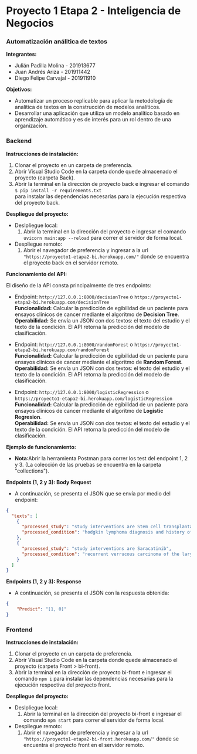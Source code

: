 # Proyecto 1 Etapa 2 - Inteligencia de Negocios

<h3>Automatización análitica de textos</h3>

<strong>Integrantes:</strong>
  <ul>
    <li>Julián Padilla Molina - 201913677</li>
    <li>Juan Andrés Ariza - 201911442</li>
    <li>Diego Felipe Carvajal - 201911910</li>
  </ul>

<strong>Objetivos:</strong>
  <ul>
    <li>Automatizar un proceso replicable para aplicar la metodología de analítica de textos en la construcción de modelos analíticos.</li>
    <li>Desarrollar una aplicación que utiliza un modelo analítico basado en aprendizaje automático y es de interés para un rol dentro de una organización.</li>
  </ul> 

<h3>Backend</h3>

<strong>Instrucciones de instalación:</strong>
  <ol>
  <li>Clonar el proyecto en un carpeta de preferencia.</li>
  <li>Abrir Visual Studio Code en la carpeta donde quede almacenado el proyecto (carpeta Back).</li>
  <li>Abrir la terminal en la dirección de proyecto back e ingresar el comando <code>$ pip install -r requirements.txt
</code> para instalar las dependencias necesarias para la ejecución respectiva del proyecto back.</li>
  </ol>
  
<strong>Despliegue del proyecto:</strong>
  <ul>
    <li>
      Deslpliegue local:
      <ol>
        <li>Abrir la terminal en la dirección del proyecto e ingresar el comando <code>uvicorn main:app --reload</code> para correr el servidor de forma local.</li>
      </ol>
    </li>
    <li>
      Despliegue remoto:
      <ol>
        <li>Abrir el navegador de preferencia y ingresar a la url <code>"https://proyecto1-etapa2-bi.herokuapp.com/"</code> donde se encuentra el proyecto back en el servidor remoto.</li>
      </ol>
    </li>
  </ul>
 
 <strong>Funcionamiento del API:</strong>
 
 El diseño de la API consta principalmente de tres endpoints:
 
 <ul>
  <li>
    Endpoint: <code>http://127.0.0.1:8000/decisionTree</code> o <code>https://proyecto1-etapa2-bi.herokuapp.com/decisionTree</code>
    <br>
    <strong>Funcionalidad:</strong> Calcular la predicción de egibilidad de un paciente para ensayos clínicos de cancer mediante el algoritmo de <b>Decision Tree</b>.
    <br>
    <strong>Operabilidad:</strong> Se envía un JSON con dos textos: el texto del estudio y el texto de la condición. El API retorna la predicción del modelo de clasificación.
    <br>
  </li>
</ul>
<ul>
  <li>
    Endpoint: <code>http://127.0.0.1:8000/randomForest</code> o <code>https://proyecto1-etapa2-bi.herokuapp.com/randomForest</code>
    <br>
    <strong>Funcionalidad:</strong> Calcular la predicción de egibilidad de un paciente para ensayos clínicos de cancer mediante el algoritmo de <b>Random Forest</b>.
    <br>
    <strong>Operabilidad:</strong> Se envía un JSON con dos textos: el texto del estudio y el texto de la condición. El API retorna la predicción del modelo de clasificación.
    <br>  
  </li>
</ul>
<ul>
  <li>
    Endpoint: <code>http://127.0.0.1:8000/logisticRegression</code> o <code>https://proyecto1-etapa2-bi.herokuapp.com/logisticRegression</code>
    <br>
    <strong>Funcionalidad:</strong> Calcular la predicción de egibilidad de un paciente para ensayos clínicos de cancer mediante el algoritmo de <b>Logistic Regresion</b>.
    <br>
    <strong>Operabilidad:</strong> Se envía un JSON con dos textos: el texto del estudio y el texto de la condición. El API retorna la predicción del modelo de clasificación.
    <br>  
  </li>
</ul>
 
<strong>Ejemplo de funcionamiento:</strong>
<ul>
    <li><strong>Nota</strong>:Abrir la herramienta Postman para correr los test del endpoint 1, 2 y
      3. (La colección de las pruebas se encuentra en la carpeta "collections").</li>
</ul>

<strong>Endpoints (1, 2 y 3): Body Request</strong>
<ul>
  <li>A continuación, se presenta el JSON que se envía por medio del endpoint:</li>
</ul>

```json
{
  "texts": [
    {
      "processed_study": "study interventions are Stem cell transplantation",
      "processed_condition": "hodgkin lymphoma diagnosis and history of congenital hematologic immunologic or metabolic disorder which in the estimation of the pi poses prohibitive risk to the recipient"
    },
    {
      "processed_study": "study interventions are Saracatinib",
      "processed_condition": "recurrent verrucous carcinoma of the larynx diagnosis and patients must agree to use adequate birth control for the duration of study participation and for at least eight weeks after discontinuation of study drug"
    }
  ]
}
```

<strong>Endpoints (1, 2 y 3): Response</strong>
<ul>
  <li>A continuación, se presenta el JSON con la respuesta obtenida:</li>
</ul>

```json
{
    "Predict": "[1, 0]"
}
```

<h3>Frontend</h3>

<strong>Instrucciones de instalación:</strong>
<ol>
  <li>Clonar el proyecto en un carpeta de preferencia.</li>
  <li>Abrir Visual Studio Code en la carpeta donde quede almacenado el proyecto (carpeta Front > bi-front).</li>
  <li>Abrir la terminal en la dirección de proyecto bi-front e ingresar el comando <code>npm i</code> para instalar las dependencias necesarias para la ejecución respectiva del proyecto front.</li>
</ol>

<strong>Despliegue del proyecto:</strong>
  <ul>
    <li>
      Deslpliegue local:
      <ol>
        <li>Abrir la terminal en la dirección del proyecto bi-front e ingresar el comando <code>npm start</code> para correr el servidor de forma local.</li>
      </ol>
    </li>
    <li>
      Despliegue remoto:
      <ol>
        <li>Abrir el navegador de preferencia y ingresar a la url <code>"https://proyecto1-etapa2-bi-front.herokuapp.com/"</code> donde se encuentra el proyecto front en el servidor remoto.</li>
      </ol>
    </li>
  </ul>
  
